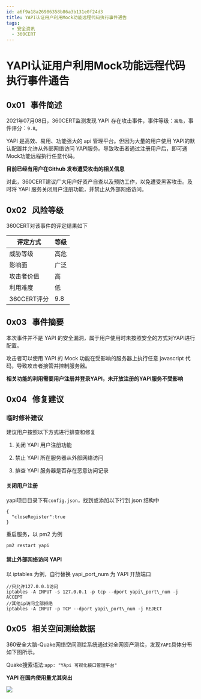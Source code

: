 ```yaml
---
id: a6f9a18a26986358b86a3b131e0f24d3
title: YAPI认证用户利用Mock功能远程代码执行事件通告
tags: 
  - 安全资讯
  - 360CERT
---
```


# YAPI认证用户利用Mock功能远程代码执行事件通告

 0x01   事件简述
------------


2021年07月08日，360CERT监测发现 YAPI 存在攻击事件，事件等级：`高危`，事件评分：`9.8`。

YAPI 是高效、易用、功能强大的 api 管理平台。但因为大量的用户使用 YAPI的默认配置并允许从外部网络访问 YAPI服务。导致攻击者通过注册用户后，即可通 Mock功能远程执行任意代码。

**目前已经有用户在Github 发布遭受攻击的相关信息**

对此，360CERT建议广大用户好资产自查以及预防工作，以免遭受黑客攻击。及时将 YAPI 服务关闭用户注册功能，并禁止从外部网络访问。

 0x02   风险等级
------------

360CERT对该事件的评定结果如下



| 评定方式 | 等级 |
| --- | --- |
| 威胁等级 | 高危 |
| 影响面 | 广泛 |
| 攻击者价值 | 高 |
| 利用难度 | 低 |
| 360CERT评分 | 9.8 |

 0x03   事件摘要
------------

本次事件并不是 YAPI 的安全漏洞，属于用户使用时未按照安全的方式对YAPI进行配置。

攻击者可以使用 YAPI 的 Mock 功能在受影响的服务器上执行任意 javascript 代码，导致攻击者接管并控制服务器。

**相关功能的利用需要用户注册并登录YAPI，未开放注册的YAPI服务不受影响**

 0x04   修复建议
------------

### 临时修补建议

建议用户按照以下方式进行排查和修复

1. 关闭 YAPI 用户注册功能

2. 禁止 YAPI 所在服务器从外部网络访问

3. 排查 YAPI 服务器是否存在恶意访问记录

#### 关闭用户注册

yapi项目目录下有`config.json`，找到或添加以下行到 json 结构中


```
{
  "closeRegister":true
}

```
重启服务，以 pm2 为例


```
pm2 restart yapi

```
#### 禁止外部网络访问 YAPI

以 iptables 为例，自行替换 yapi\_port\_num 为 YAPI 开放端口


```
//只允许127.0.0.1访问
iptables -A INPUT -s 127.0.0.1 -p tcp --dport yapi\_port\_num -j ACCEPT
//其他ip访问全部拒绝
iptables -A INPUT -p TCP --dport yapi\_port\_num -j REJECT

```
 0x05   相关空间测绘数据
----------------

360安全大脑-Quake网络空间测绘系统通过对全网资产测绘，发现`YAPI`具体分布如下图所示。

Quake搜索语法:`app: "YApi 可视化接口管理平台"`

**YAPI 在国内使用量尤其突出**

![](https://p403.ssl.qhimgs4.com/t01fcd88f2b7d465caa.png)